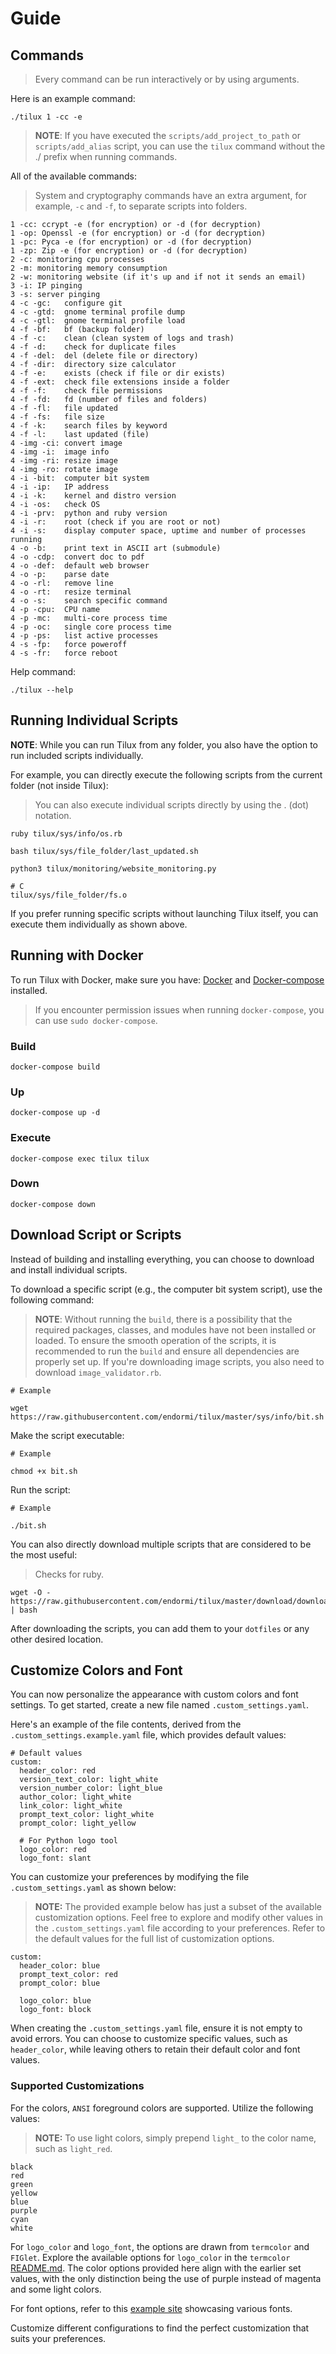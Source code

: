 # Guide

## Commands

> Every command can be run interactively or by using arguments.

Here is an example command:

```
./tilux 1 -cc -e
```

> **NOTE**: If you have executed the `scripts/add_project_to_path` or
`scripts/add_alias` script, you can use the `tilux` command
without the ./ prefix when running commands.

All of the available commands:

> System and cryptography commands have an extra argument,
for example, `-c` and `-f`, to separate scripts into folders.

```
1 -cc: ccrypt -e (for encryption) or -d (for decryption)
1 -op: Openssl -e (for encryption) or -d (for decryption)
1 -pc: Pyca -e (for encryption) or -d (for decryption)
1 -zp: Zip -e (for encryption) or -d (for decryption)
2 -c: monitoring cpu processes
2 -m: monitoring memory consumption
2 -w: monitoring website (if it's up and if not it sends an email)
3 -i: IP pinging
3 -s: server pinging
4 -c -gc:   configure git
4 -c -gtd:  gnome terminal profile dump
4 -c -gtl:  gnome terminal profile load
4 -f -bf:   bf (backup folder)
4 -f -c:    clean (clean system of logs and trash)
4 -f -d:    check for duplicate files
4 -f -del:  del (delete file or directory)
4 -f -dir:  directory size calculator
4 -f -e:    exists (check if file or dir exists)
4 -f -ext:  check file extensions inside a folder
4 -f -f:    check file permissions
4 -f -fd:   fd (number of files and folders)
4 -f -fl:   file updated
4 -f -fs:   file size
4 -f -k:    search files by keyword
4 -f -l:    last updated (file)
4 -img -ci: convert image
4 -img -i:  image info
4 -img -ri: resize image
4 -img -ro: rotate image
4 -i -bit:  computer bit system
4 -i -ip:   IP address
4 -i -k:    kernel and distro version
4 -i -os:   check OS
4 -i -prv:  python and ruby version
4 -i -r:    root (check if you are root or not)
4 -i -s:    display computer space, uptime and number of processes running
4 -o -b:    print text in ASCII art (submodule)
4 -o -cdp:  convert doc to pdf
4 -o -def:  default web browser
4 -o -p:    parse date
4 -o -rl:   remove line
4 -o -rt:   resize terminal
4 -o -s:    search specific command
4 -p -cpu:  CPU name
4 -p -mc:   multi-core process time
4 -p -oc:   single core process time
4 -p -ps:   list active processes
4 -s -fp:   force poweroff
4 -s -fr:   force reboot
```

Help command:

```
./tilux --help
```

## Running Individual Scripts

**NOTE**: While you can run Tilux from any folder, you also have the option to
run included scripts individually.

For example, you can directly execute the following scripts
from the current folder (not inside Tilux):

> You can also execute individual scripts directly by using the . (dot) notation.

```
ruby tilux/sys/info/os.rb

bash tilux/sys/file_folder/last_updated.sh

python3 tilux/monitoring/website_monitoring.py

# C
tilux/sys/file_folder/fs.o
```

If you prefer running specific scripts without launching Tilux itself,
you can execute them individually as shown above.

## Running with Docker

To run Tilux with Docker, make sure you have: [Docker](https://docker.com) and
[Docker-compose](https://docs.docker.com/compose/) installed.

> If you encounter permission issues when running `docker-compose`,
you can use `sudo docker-compose`.

### Build

```
docker-compose build
```

### Up

```
docker-compose up -d
```

### Execute

```
docker-compose exec tilux tilux
```

### Down

```
docker-compose down
```

## Download Script or Scripts

Instead of building and installing everything,
you can choose to download and install individual scripts.

To download a specific script (e.g., the computer bit system script),
use the following command:

> **NOTE**: Without running the `build`, there is a possibility that the
required packages, classes, and modules have not been installed or loaded.
To ensure the smooth operation of the scripts, it is recommended to run the
`build` and ensure all dependencies are properly set up. If you're downloading image
scripts, you also need to download `image_validator.rb`.

```
# Example

wget https://raw.githubusercontent.com/endormi/tilux/master/sys/info/bit.sh
```

Make the script executable:

```
# Example

chmod +x bit.sh
```

Run the script:

```
# Example

./bit.sh
```

You can also directly download multiple scripts that are
considered to be the most useful:

> Checks for ruby.

```
wget -O - https://raw.githubusercontent.com/endormi/tilux/master/download/download_scripts | bash
```

After downloading the scripts, you can add them to your `dotfiles` or
any other desired location.

## Customize Colors and Font

You can now personalize the appearance with custom colors and font settings.
To get started, create a new file named `.custom_settings.yaml`.

Here's an example of the file contents, derived from the
`.custom_settings.example.yaml` file, which provides default values:

```
# Default values
custom:
  header_color: red
  version_text_color: light_white
  version_number_color: light_blue
  author_color: light_white
  link_color: light_white
  prompt_text_color: light_white
  prompt_color: light_yellow

  # For Python logo tool
  logo_color: red
  logo_font: slant
```

You can customize your preferences by modifying the file `.custom_settings.yaml`
as shown below:

> **NOTE:** The provided example below has just a subset of the available
customization options. Feel free to explore and modify other values in the
`.custom_settings.yaml` file according to your preferences.
Refer to the default values for the full list of customization options.

```
custom:
  header_color: blue
  prompt_text_color: red
  prompt_color: blue

  logo_color: blue
  logo_font: block
```

When creating the `.custom_settings.yaml` file,  ensure it is not empty
to avoid errors. You can choose to customize specific values,
such as `header_color`, while leaving others to retain their
default color and font values.

### Supported Customizations

For the colors, `ANSI` foreground colors are supported. Utilize the following values:

> **NOTE:** To use light colors, simply prepend `light_`
to the color name, such as `light_red`.

```
black
red
green
yellow
blue
purple
cyan
white
```

For `logo_color` and `logo_font`, the options are drawn from `termcolor` and `FIGlet`.
Explore the available options for `logo_color` in the `termcolor`
[README.md](https://github.com/termcolor/termcolor#text-properties). The color options
provided here align with the earlier set values, with the only distinction being
the use of purple instead of magenta and some light colors.

For font options, refer to this [example site](http://www.figlet.org/examples.html)
showcasing various fonts.

Customize different configurations to find the perfect customization
that suits your preferences.
